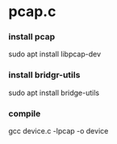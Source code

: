 # pcap.c

### install pcap

sudo apt install libpcap-dev

### install bridgr-utils

sudo apt install bridge-utils

### compile

gcc device.c -lpcap -o device
